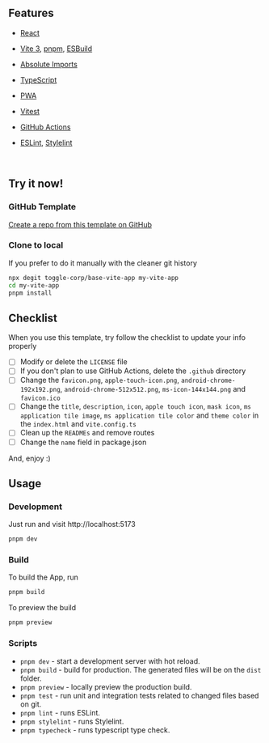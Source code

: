 ## Features

- [React](https://reactjs.org)

- [Vite 3](https://github.com/vitejs/vite), [pnpm](https://pnpm.io/), [ESBuild](https://github.com/evanw/esbuild)

- [Absolute Imports](https://github.com/aleclarson/vite-tsconfig-paths)

- [TypeScript](https://www.typescriptlang.org)

- [PWA](https://github.com/antfu/vite-plugin-pwa)

- [Vitest](https://github.com/vitest-dev/vitest)

- [GitHub Actions](https://github.com/features/actions)

- [ESLint](https://eslint.org), [Stylelint](https://stylelint.io)

<br>


## Try it now!

### GitHub Template

[Create a repo from this template on GitHub](https://github.com/toggle-corp/base-vite-app/generate)

### Clone to local

If you prefer to do it manually with the cleaner git history

```bash
npx degit toggle-corp/base-vite-app my-vite-app
cd my-vite-app
pnpm install
```

## Checklist

When you use this template, try follow the checklist to update your info properly

- [ ] Modify or delete the `LICENSE` file
- [ ] If you don't plan to use GitHub Actions, delete the `.github` directory
- [ ] Change the `favicon.png`, `apple-touch-icon.png`, `android-chrome-192x192.png`, `android-chrome-512x512.png`, `ms-icon-144x144.png`  and `favicon.ico`
- [ ] Change the `title`, `description`, `icon`, `apple touch icon`, `mask icon`, `ms application tile image`, `ms application tile color` and `theme color` in the `index.html` and `vite.config.ts`
- [ ] Clean up the `READMEs` and remove routes
- [ ] Change the `name` field in package.json

And, enjoy :)

## Usage

### Development

Just run and visit http://localhost:5173

```bash
pnpm dev
```

### Build

To build the App, run

```bash
pnpm build
```
To preview the build
```bash
pnpm preview
```
### Scripts

- `pnpm dev` - start a development server with hot reload.
- `pnpm build` - build for production. The generated files will be on the `dist` folder.
- `pnpm preview` - locally preview the production build.
- `pnpm test` - run unit and integration tests related to changed files based on git.
- `pnpm lint` - runs ESLint.
- `pnpm stylelint` - runs Stylelint.
- `pnpm typecheck` - runs typescript type check.
